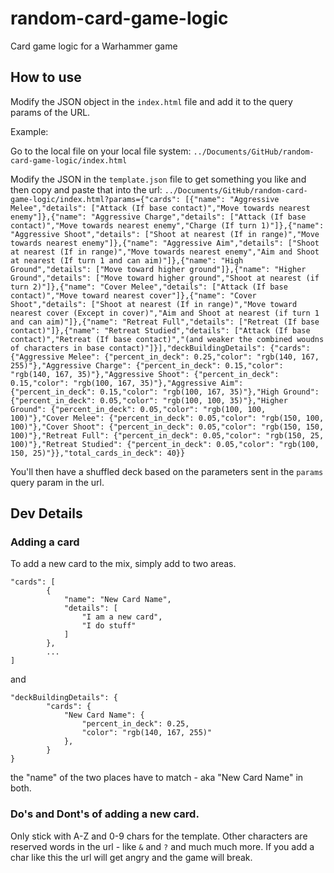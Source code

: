 # random-card-game-logic

Card game logic for a Warhammer game

## How to use

Modify the JSON object in the `index.html` file and add it to the query params of the URL. 

Example:

Go to the local file on your local file system: `../Documents/GitHub/random-card-game-logic/index.html`

Modify the JSON in the `template.json` file to get something you like and then copy and paste that into the url: `../Documents/GitHub/random-card-game-logic/index.html?params={"cards": [{"name": "Aggressive Melee","details": ["Attack (If base contact)","Move towards nearest enemy"]},{"name": "Aggressive Charge","details": ["Attack (If base contact)","Move towards nearest enemy","Charge (If turn 1)"]},{"name": "Aggressive Shoot","details": ["Shoot at nearest (If in range)","Move towards nearest enemy"]},{"name": "Aggressive Aim","details": ["Shoot at nearest (If in range)","Move towards nearest enemy","Aim and Shoot at nearest (If turn 1 and can aim)"]},{"name": "High Ground","details": ["Move toward higher ground"]},{"name": "Higher Ground","details": ["Move toward higher ground","Shoot at nearest (if turn 2)"]},{"name": "Cover Melee","details": ["Attack (If base contact)","Move toward nearest cover"]},{"name": "Cover Shoot","details": ["Shoot at nearest (If in range)","Move toward nearest cover (Except in cover)","Aim and Shoot at nearest (if turn 1 and can aim)"]},{"name": "Retreat Full","details": ["Retreat (If base contact)"]},{"name": "Retreat Studied","details": ["Attack (If base contact)","Retreat (If base contact)","(and weaker the combined woudns of characters in base contact)"]}],"deckBuildingDetails": {"cards": {"Aggressive Melee": {"percent_in_deck": 0.25,"color": "rgb(140, 167, 255)"},"Aggressive Charge": {"percent_in_deck": 0.15,"color": "rgb(140, 167, 35)"},"Aggressive Shoot": {"percent_in_deck": 0.15,"color": "rgb(100, 167, 35)"},"Aggressive Aim": {"percent_in_deck": 0.15,"color": "rgb(100, 167, 35)"},"High Ground": {"percent_in_deck": 0.05,"color": "rgb(100, 100, 35)"},"Higher Ground": {"percent_in_deck": 0.05,"color": "rgb(100, 100, 100)"},"Cover Melee": {"percent_in_deck": 0.05,"color": "rgb(150, 100, 100)"},"Cover Shoot": {"percent_in_deck": 0.05,"color": "rgb(150, 150, 100)"},"Retreat Full": {"percent_in_deck": 0.05,"color": "rgb(150, 25, 100)"},"Retreat Studied": {"percent_in_deck": 0.05,"color": "rgb(100, 150, 25)"}},"total_cards_in_deck": 40}}`


You'll then have a shuffled deck based on the parameters sent in the `params` query param in the url.


## Dev Details

### Adding a card
To add a new card to the mix, simply add to two areas. 

```
"cards": [
        {
            "name": "New Card Name",
            "details": [
                "I am a new card",
                "I do stuff"
            ]
        },
        ...
]
```

and 

```
"deckBuildingDetails": {
        "cards": {
            "New Card Name": {
                "percent_in_deck": 0.25,
                "color": "rgb(140, 167, 255)"
            },
        }
}
```

the "name" of the two places have to match - aka "New Card Name" in both. 

### Do's and Dont's of adding a new card. 

Only stick with A-Z and 0-9 chars for the template. Other characters are reserved words in the url - like `&` and `?` and much much more. If you add a char like this the url will get angry and the game will break.

